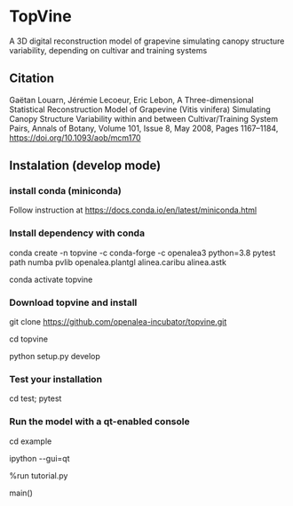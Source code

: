 # TopVine

A 3D digital reconstruction model of grapevine simulating canopy structure variability, depending on cultivar and training systems

## Citation

Gaëtan Louarn, Jérémie Lecoeur, Eric Lebon, A Three-dimensional Statistical Reconstruction Model of Grapevine (Vitis vinifera) Simulating Canopy Structure Variability within and between Cultivar/Training System Pairs, Annals of Botany, Volume 101, Issue 8, May 2008, Pages 1167–1184, https://doi.org/10.1093/aob/mcm170

## Instalation (develop mode)

### install conda (miniconda)

Follow instruction at https://docs.conda.io/en/latest/miniconda.html


### Install dependency with conda
conda create -n topvine -c conda-forge -c openalea3 python=3.8 pytest path numba pvlib openalea.plantgl alinea.caribu alinea.astk


conda activate topvine


### Download topvine and install
git clone https://github.com/openalea-incubator/topvine.git

cd topvine

python setup.py develop

### Test your installation
cd test; pytest

### Run the model with a qt-enabled console
cd example

ipython --gui=qt

%run tutorial.py

main()

